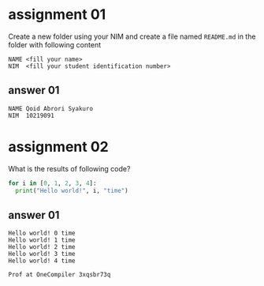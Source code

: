 # assignment 01
Create a new folder using your NIM and create a file named `README.md` in the folder with following content

```
NAME <fill your name>
NIM  <fill your student identification number>
```

## answer 01

```
NAME Qoid Abrori Syakuro
NIM  10219091
```

# assignment 02
What is the results of following code?
```python
for i in [0, 1, 2, 3, 4]:
  print("Hello world!", i, "time")
```

## answer 01

```
Hello world! 0 time
Hello world! 1 time
Hello world! 2 time
Hello world! 3 time
Hello world! 4 time

Prof at OneCompiler 3xqsbr73q
```
